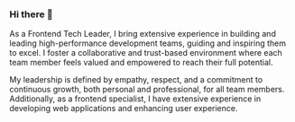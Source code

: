 ### Hi there 👋

As a Frontend Tech Leader, I bring extensive experience in building and leading high-performance development teams, guiding and inspiring them to excel. I foster a collaborative and trust-based environment where each team member feels valued and empowered to reach their full potential.

My leadership is defined by empathy, respect, and a commitment to continuous growth, both personal and professional, for all team members. Additionally, as a frontend specialist, I have extensive experience in developing web applications and enhancing user experience.
